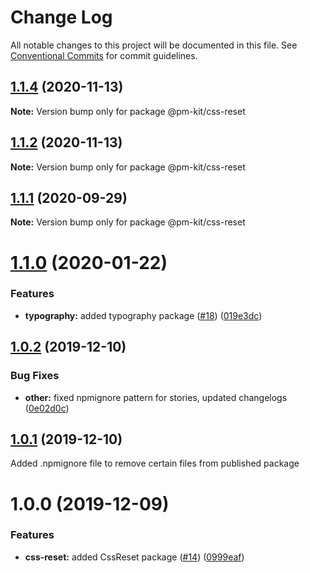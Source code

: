 # Change Log

All notable changes to this project will be documented in this file.
See [Conventional Commits](https://conventionalcommits.org) for commit guidelines.

## [1.1.4](https://github.com/telus/pm-kit/compare/@pm-kit/css-reset@1.1.2...@pm-kit/css-reset@1.1.4) (2020-11-13)

**Note:** Version bump only for package @pm-kit/css-reset





## [1.1.2](https://github.com/telus/pm-kit/compare/@pm-kit/css-reset@1.1.1...@pm-kit/css-reset@1.1.2) (2020-11-13)

**Note:** Version bump only for package @pm-kit/css-reset





## [1.1.1](https://github.com/telus/pm-kit/compare/@pm-kit/css-reset@1.1.0...@pm-kit/css-reset@1.1.1) (2020-09-29)

**Note:** Version bump only for package @pm-kit/css-reset





# [1.1.0](https://github.com/telus/pm-kit/compare/@pm-kit/css-reset@1.0.2...@pm-kit/css-reset@1.1.0) (2020-01-22)


### Features

* **typography:** added typography package ([#18](https://github.com/telus/pm-kit/issues/18)) ([019e3dc](https://github.com/telus/pm-kit/commit/019e3dcb063bb5c67949636ec8f06e1028ca3afe))





## [1.0.2](https://github.com/telus/pm-kit/compare/@pm-kit/css-reset@1.0.1...@pm-kit/css-reset@1.0.2) (2019-12-10)


### Bug Fixes

* **other:** fixed npmignore pattern for stories, updated changelogs ([0e02d0c](https://github.com/telus/pm-kit/commit/0e02d0c53b3a88905d51d4a8cc1b7e8f6da939fa))





## [1.0.1](https://github.com/telus/pm-kit/compare/@pm-kit/css-reset@1.0.0...@pm-kit/css-reset@1.0.1) (2019-12-10)

Added .npmignore file to remove certain files from published package

# 1.0.0 (2019-12-09)

### Features

- **css-reset:** added CssReset package ([#14](https://github.com/telus/pm-kit/issues/14)) ([0999eaf](https://github.com/telus/pm-kit/commit/0999eaf7e63c6c3fc7508ca7acf04b6814887567))
